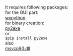 It requires following packages:</br>
for the GUI part:</br>
[wxpython][]<br/>
for binary creation:<br/>
[py2exe][]<br/>
or<br/>
<code>$pip install py2exe</code><br/>
also<br/>
[msvcp90.dll][]<br/>

[wxpython]: http://www.wxpython.org/download.php
[py2exe]: https://pypi.python.org/pypi/py2exe/0.9.2.0
[msvcp90.dll]: http://www.dll-files.com/dllindex/dll-files.shtml?msvcp90